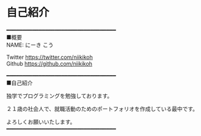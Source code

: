 # 自己紹介

━━━━━━━━━━━━━━━━━━━━━━━━━━━━━━━━━━
<br>
■概要<br>
NAME: にーき こう

Twitter https://twitter.com/niikikoh<br>
Github https://github.com/niikikoh<br>

━━━━━━━━━━━━━━━━━━━━━━━━━━━━━━━━━━<br>
■自己紹介<br>

独学でプログラミングを勉強しております。<br>

２１歳の社会人で、就職活動のためのポートフォリオを作成している最中です。<br>

よろしくお願いいたします。<br>
━━━━━━━━━━━━━━━━━━━━━━━━━━━━━━━━━━
